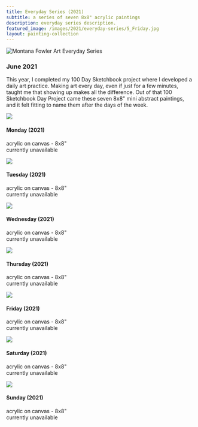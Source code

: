 ```yaml
---
title: Everyday Series (2021)
subtitle: a series of seven 8x8" acrylic paintings
description: everyday series description.
featured_image: /images/2021/everyday-series/5_Friday.jpg
layout: painting-collection
---
```


![Montana Fowler Art Everyday Series](/website/images/2021/everyday-series/series-cover.jpg)

### June 2021
This year, I completed my 100 Day Sketchbook project where I developed a daily art practice.  Making art every day, even if just for a few minutes, taught me that showing up makes all the difference.  Out of that 100 Sketchbook Day Project came these seven 8x8" mini abstract paintings, and it felt fitting to name them after the days of the week. 

<!-- Monday Painting -->
<div class="container-1">
  <div class="box-image-left">
    <img src="/website/images/2021/everyday-series/1_Monday.jpg">
  </div>
  <div class="box-description-right">
    <h4>Monday (2021)</h4>
    <p>acrylic on canvas -  
    	8x8" <br>
    currently unavailable</p>
  </div>
</div>

<!-- Tuesday Painting -->
<div class="container-1">
  <div class="box-image-right">
    <img src="/website/images/2021/everyday-series/2_Tuesday.jpg">
  </div>
  <div class="box-description-left">
    <h4>Tuesday (2021)</h4>
    <p>acrylic on canvas -  
    	8x8" <br>
    currently unavailable</p>
  </div>
</div>

<!-- Wednesday Painting -->
<div class="container-1">
  <div class="box-image-left">
    <img src="/website/images/2021/everyday-series/3_Wednesday.jpg">
  </div>
  <div class="box-description-right">
    <h4>Wednesday (2021)</h4>
    <p>acrylic on canvas -  
    	8x8" <br>
    currently unavailable</p>
  </div>
</div>

<!-- Thursday Painting -->
<div class="container-1">
  <div class="box-image-right">
    <img src="/website/images/2021/everyday-series/4_Thursday.jpg">
  </div>
  <div class="box-description-left">
    <h4>Thursday (2021)</h4>
    <p>acrylic on canvas -  
    	8x8" <br>
    currently unavailable</p>
  </div>
</div>

<!-- Friday Painting -->
<div class="container-1">
  <div class="box-image-left">
    <img src="/website/images/2021/everyday-series/5_Friday.jpg">
  </div>
  <div class="box-description-right">
    <h4>Friday (2021)</h4>
    <p>acrylic on canvas -  
    	8x8" <br>
    currently unavailable</p>
  </div>
</div>

<!-- Saturday Painting -->
<div class="container-1">
  <div class="box-image-right">
    <img src="/website/images/2021/everyday-series/6_Saturday.jpg">
  </div>
  <div class="box-description-left">
    <h4>Saturday (2021)</h4>
    <p>acrylic on canvas -  
    	8x8" <br>
    currently unavailable</p>
  </div>
</div>

<!-- Sunday Painting -->
<div class="container-1">
  <div class="box-image-left">
    <img src="/website/images/2021/everyday-series/7_Sunday.jpg">
  </div>
  <div class="box-description-right">
    <h4>Sunday (2021)</h4>
    <p>acrylic on canvas -  
    	8x8" <br>
    currently unavailable</p>
  </div>
</div>



